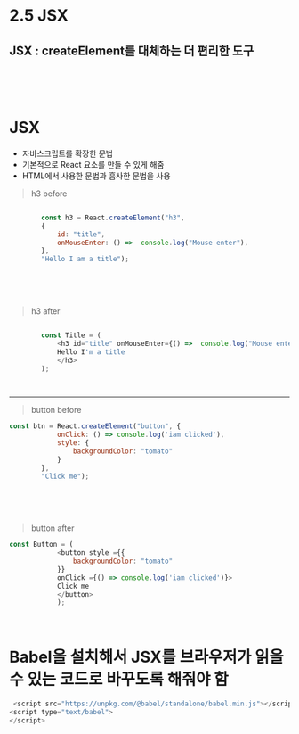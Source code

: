 # 2.5 JSX

## JSX : createElement를 대체하는 더 편리한 도구 

<br>
<br>
<br>

# JSX
- 자바스크립트를 확장한 문법
- 기본적으로 React 요소를 만들 수 있게 해줌
- HTML에서 사용한 문법과 흡사한 문법을 사용

> h3 before
```javascript

        const h3 = React.createElement("h3", 
        {
            id: "title",
            onMouseEnter: () =>  console.log("Mouse enter"),
        }, 
        "Hello I am a title"); 
  
```

<br>
<br>

> h3 after
```javascript

        const Title = (
            <h3 id="title" onMouseEnter={() =>  console.log("Mouse enter")}> 
            Hello I'm a title 
            </h3>
        );

   
```
<hr>

> button before
```javascript
const btn = React.createElement("button", {
            onClick: () => console.log('iam clicked'), 
            style: {
                backgroundColor: "tomato" 
            }
        }, 
        "Click me"); 
        
```

<br>
<br>

> button after
```javascript
const Button = (
            <button style ={{
                backgroundColor: "tomato" 
            }} 
            onClick ={() => console.log('iam clicked')}>
            Click me
            </button>
            );

   
```


# Babel을 설치해서 JSX를 브라우저가 읽을 수 있는 코드로 바꾸도록 해줘야 함
```javascript
 <script src="https://unpkg.com/@babel/standalone/babel.min.js"></script>
<script type="text/babel"> 
</script>
```
